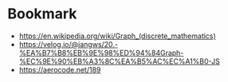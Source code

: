 # Bookmark

- https://en.wikipedia.org/wiki/Graph_(discrete_mathematics)
- https://velog.io/@jangws/20.-%EA%B7%B8%EB%9E%98%ED%94%84Graph-%EC%9E%90%EB%A3%8C%EA%B5%AC%EC%A1%B0-JS
- https://aerocode.net/189
